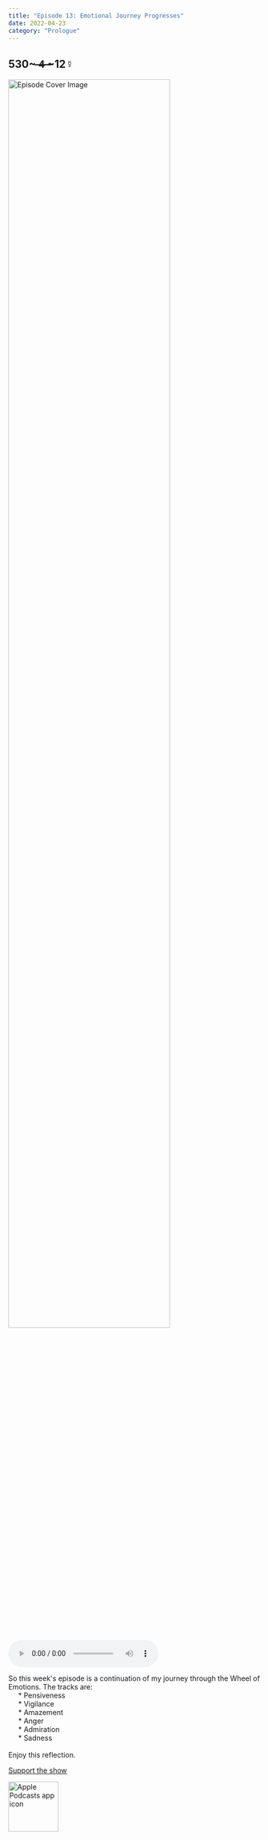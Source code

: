```yaml
---
title: "Episode 13: Emotional Journey Progresses"
date: 2022-04-23
category: "Prologue"
---
```

## 530~ ̶4̶ ̶~12☿
<img src="https://artwork.captivate.fm/5e0159eb-4138-4da4-a69e-f85e53e2ae17/60854458c4d1acdf4e1c2f79c4137142d85d78e379bdafbd69bd34c85f5819ad.jpg" alt="Episode Cover Image" width=80%/>
<audio controls>
  <source src="https://podcasts.captivate.fm/media/29b860d1-7caf-4349-bf29-2a059bd70c82/10487594-episode-13-emotional-journey-progresses.mp3" type="audio/mpeg">
  Your browser does not support the audio element.
</audio>

<p>So this week&apos;s episode is a continuation of my journey through the Wheel of Emotions. The tracks are:<br/>     * Pensiveness<br/>     * Vigilance<br/>     * Amazement<br/>     * Anger<br/>     * Admiration<br/>     * Sadness<br/><br/>Enjoy this reflection.</p><a rel="payment" href="https://www.paypal.com/donate/?hosted_button_id=WX3GRUK5BHJLS">Support the show</a>

<a href="https://podcasts.apple.com/us/podcast/living-room-music/id1608791560?tscg=30200&itsct=podcast_box_appicon&ls=1&mttnsubad=1608791560" style="display: inline-block;"><img src="https://toolbox.marketingtools.apple.com/api/v2/badges/app-icon-podcasts/standard/en-us" alt="Apple Podcasts app icon" style="width: 100px; height: 100px; vertical-align: middle; object-fit: contain;" /></a>
    